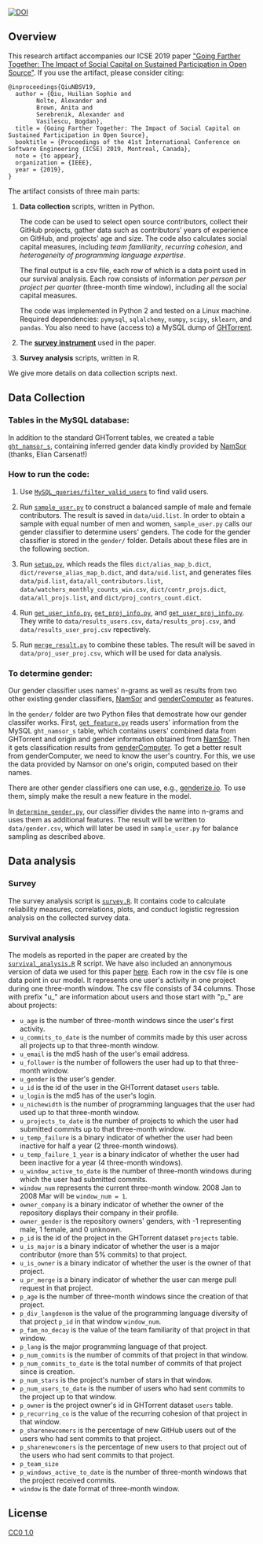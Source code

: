[![DOI](https://zenodo.org/badge/167657061.svg)](https://zenodo.org/badge/latestdoi/167657061)

## Overview

This research artifact accompanies our ICSE 2019 paper 
["Going Farther Together: The Impact of Social Capital on 
Sustained Participation in Open Source"](https://cmustrudel.github.io/papers/icse19social.pdf).
If you use the artifact, please consider citing:

```
@inproceedings{QiuNBSV19,
  author = {Qiu, Huilian Sophie and 
  		Nolte, Alexander and 
  		Brown, Anita and 
  		Serebrenik, Alexander and 
  		Vasilescu, Bogdan},
  title = {Going Farther Together: The Impact of Social Capital on Sustained Participation in Open Source},
  booktitle = {Proceedings of the 41st International Conference on Software Engineering (ICSE) 2019, Montreal, Canada},
  note = {to appear},
  organization = {IEEE},
  year = {2019},
}
```

The artifact consists of three main parts:

1. **Data collection** scripts, written in Python.

	The code can be used to select open source contributors, collect their GitHub projects, gather data such as contributors’ years of experience on GitHub, and projects’ age and size. The code also calculates social capital measures, including *team familiarity*, *recurring cohesion*, and *heterogeneity of programming language expertise*. 

	The final output is a csv file, each row of which is a data point used in our survival analysis. Each row consists of information *per person per project per quarter* (three-month time window), including all the social capital measures.

	The code was implemented in Python 2 and tested on a Linux machine. Required dependencies: `pymysql`, `sqlalchemy`, `numpy`, `scipy`, `sklearn`, and `pandas`. You also need to have (access to) a MySQL dump of [GHTorrent](http://ghtorrent.org).


2. The [**survey instrument**](https://github.com/CMUSTRUDEL/oss-social-capital-icse2019/blob/master/survey_instrument.pdf) used in the paper.

3. **Survey analysis** scripts, written in R.

We give more details on data collection scripts next.

## Data Collection

### Tables in the MySQL database:

In addition to the standard GHTorrent tables, we created a table 
[`ght_namsor_s`](https://github.com/CMUSTRUDEL/oss-social-capital-icse2019/blob/master/MySQL_queries/ght_namsor_s), containing inferred gender data kindly provided by [NamSor](https://www.namsor.com) (thanks, Elian Carsenat!) 


### How to run the code: 

1. Use [`MySQL_queries/filter_valid_users`](https://github.com/CMUSTRUDEL/oss-social-capital-icse2019/blob/master/MySQL_queries/filter_valid_users) to find valid users. 

2. Run [`sample_user.py`](https://github.com/CMUSTRUDEL/oss-social-capital-icse2019/blob/master/sample_user.py) to construct a balanced sample of male and female contributors. The result is saved in `data/uid.list`.
In order to obtain a sample with equal number of men and women,
`sample_user.py` calls our gender classifier to determine users'
genders.
The code for the gender classifier is stored in the `gender/` folder. 
Details about these files are in the following section.

3. Run [`setup.py`](https://github.com/CMUSTRUDEL/oss-social-capital-icse2019/blob/master/setup.py), which reads the files `dict/alias_map_b.dict`,
`dict/reverse_alias_map_b.dict`, and `data/uid.list`, and generates files
`data/pid.list`, `data/all_contributors.list`,
`data/watchers_monthly_counts_win.csv`, `dict/contr_projs.dict`,
`data/all_projs.list`, and `dict/proj_contrs_count.dict`.

4. Run [`get_user_info.py`](https://github.com/CMUSTRUDEL/oss-social-capital-icse2019/blob/master/get_user_info.py), [`get_proj_info.py`](https://github.com/CMUSTRUDEL/oss-social-capital-icse2019/blob/master/get_proj_info.py), and [`get_user_proj_info.py`](https://github.com/CMUSTRUDEL/oss-social-capital-icse2019/blob/master/get_user_proj_info.py). They write to `data/results_users.csv`, `data/results_proj.csv`, and `data/results_user_proj.csv` repectively.

5. Run [`merge_result.py`](https://github.com/CMUSTRUDEL/oss-social-capital-icse2019/blob/master/merge_result.py) to combine these tables. The result will be saved in `data/proj_user_proj.csv`, which will be used for data analysis.

### To determine gender:

Our gender classifier uses names' n-grams as well as results from 
two other existing gender classifiers, [NamSor](https://www.namsor.com) 
and [genderComputer](https://github.com/tue-mdse/genderComputer) 
as features.

In the `gender/` folder are two Python files that demostrate how 
our gender classifer works.
First, [`get_feature.py`](https://github.com/CMUSTRUDEL/oss-social-capital-icse2019/blob/master/gender/get_feature.py) reads users' 
information from the MySQL `ght_namsor_s` table, which contains 
users' combined data from GHTorrent and origin and gender 
information obtained from [NamSor](https://www.namsor.com). 
Then it gets classification results from [genderComputer](https://github.com/tue-mdse/genderComputer).
To get a better result from genderComputer, we need to know the 
user's country. 
For this, we use the data provided by Namsor on one's origin, 
computed based on their names. 

There are other gender classifiers one can use, e.g., [genderize.io](https://genderize.io). 
To use them, simply make the result a new feature in the model. 

In [`determine_gender.py`](https://github.com/CMUSTRUDEL/oss-social-capital-icse2019/blob/master/gender/determine_gender.py), our 
classifier divides the name into n-grams and uses them as 
additional features.
The result will be written to `data/gender.csv`, which will later 
be used in `sample_user.py` for balance sampling as described above.

## Data analysis

### Survey 

The survey analysis script is [`survey.R`](https://github.com/CMUSTRUDEL/oss-social-capital-icse2019/blob/master/R/survey.R). It contains
code to calculate reliability measures, correlations, plots, and conduct logistic regression analysis on the collected survey data.

### Survival analysis

The models as reported in the paper are created by the
[`survival_analysis.R`](https://github.com/CMUSTRUDEL/oss-social-capital-icse2019/blob/master/R/survival_analysis.R) R script.
We have also included an annonymous version of data we used for this paper
[here](https://drive.google.com/file/d/1QhJ0_oSGzaj_kao4pRjzRM96PQmYuEfs/view?usp=sharing).
Each row in the csv file is one data point in our model. It represents one user's activity in one project during one three-month window.
The csv file consists of 34 columns. Those with prefix "u_" are information about users and those start with "p_" are about projects:
- `u_age` is the number of three-month windows since the user's first activity.
- `u_commits_to_date` is the number of commits made by this user across all projects up to that three-month window.
- `u_email` is the md5 hash of the user's email address.
- `u_follower` is the number of followers the user had up to that three-month window.
- `u_gender` is the user's gender.
- `u_id` is the id of the user in the GHTorrent dataset `users` table.
- `u_login` is the md5 has of the user's login.
- `u_nichewidth` is the number of programming languages that the user had used up to that three-month window.
- `u_projects_to_date` is the number of projects to which the user had submitted commits up to that three-month window.
- `u_temp_failure` is a binary indicator of whether the user had been inactive for half a year (2 three-month windows).
- `u_temp_failure_1_year` is a binary indicator of whether the user had been inactive for a year (4 three-month windows).
- `u_window_active_to_date` is the number of three-month windows during which the user had submitted commits.
- `window_num` represents the current three-month window. 2008 Jan to 2008 Mar will be `window_num = 1`.
- `owner_company` is a binary indicator of whether the owner of the repository displays their company in their profile.
- `owner_gender` is the repository owners' genders, with -1 representing male, 1 female, and 0 unknown.
- `p_id` is the id of the project in the GHTorrent dataset `projects` table.
- `u_is_major` is a binary indicator of whether the user is a major contributor (more than 5% commits) to that project.
- `u_is_owner` is a binary indicator of whether the user is the owner of that project.
- `u_pr_merge` is a binary indicator of whether the user can merge pull request in that project.
- `p_age` is the number of three-month windows since the creation of that project.
- `p_div_langdenom` is the value of the programming language diversity of that project `p_id` in that window `window_num`.
- `p_fam_no_decay` is the value of the team familiarity of that project in that window.
- `p_lang` is the major programming language of that project.
- `p_num_commits` is the number of commits of that project in that window.
- `p_num_commits_to_date` is the total number of commits of that project since is creation.
- `p_num_stars` is the project's number of stars in that window.
- `p_num_users_to_date` is the number of users who had sent commits to the project up to that window.
- `p_owner` is the project owner's id in GHTorrent dataset `users` table.
- `p_recurring_co` is the value of the recurring cohesion of that project in that window.
- `p_sharenewcomers` is the percentage of new GitHub users out of the users who had sent commits to that project.
- `p_sharenewcomers` is the percentage of new users to that project out of the users who had sent commits to that project.
- `p_team_size`
- `p_windows_active_to_date` is the number of three-month windows that the project received commits.
- `window` is the date format of three-month window.

## License

[CC0 1.0](https://creativecommons.org/publicdomain/zero/1.0/)
